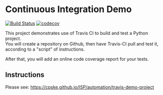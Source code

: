 Continuous Integration Demo
============================


[![Build Status](https://travis-ci.com/SainTurDaY27/demo-pyci.svg?branch=master)](https://travis-ci.com/SainTurDaY27/demo-pyci)    [![codecov](https://codecov.io/gh/SainTurDaY27/demo-pyci/branch/master/graph/badge.svg?token=CDD5L7IRVP)](https://codecov.io/gh/SainTurDaY27/demo-pyci)


This project demonstrates use of Travis CI to build and test a Python project.  
You will create a repository on Github, then have Travis-CI pull and test it,
according to a "script" of instructions.

After that, you will add an online code coverage report for your tests.

## Instructions

Please see: https://cpske.github.io/ISP/automation/travis-demo-project

